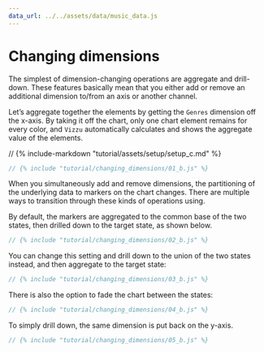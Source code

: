 ```yaml
---
data_url: ../../assets/data/music_data.js
---
```


# Changing dimensions

The simplest of dimension-changing operations are aggregate and drill-down.
These features basically mean that you either add or remove an additional
dimension to/from an axis or another channel.

Let’s aggregate together the elements by getting the `Genres` dimension off the
x-axis. By taking it off the chart, only one chart element remains for every
color, and `Vizzu` automatically calculates and shows the aggregate value of the
elements.

<div id="tutorial_01"></div>

// {% include-markdown "tutorial/assets/setup/setup_c.md" %}

```javascript
// {% include "tutorial/changing_dimensions/01_b.js" %}
```

When you simultaneously add and remove dimensions, the partitioning of the
underlying data to markers on the chart changes. There are multiple ways to
transition through these kinds of operations using.

By default, the markers are aggregated to the common base of the two states,
then drilled down to the target state, as shown below.

<div id="tutorial_02"></div>

```javascript
// {% include "tutorial/changing_dimensions/02_b.js" %}
```

You can change this setting and drill down to the union of the two states
instead, and then aggregate to the target state:

<div id="tutorial_03"></div>

```javascript
// {% include "tutorial/changing_dimensions/03_b.js" %}
```

There is also the option to fade the chart between the states:

<div id="tutorial_04"></div>

```javascript
// {% include "tutorial/changing_dimensions/04_b.js" %}
```

To simply drill down, the same dimension is put back on the y-axis.

<div id="tutorial_05"></div>

```javascript
// {% include "tutorial/changing_dimensions/05_b.js" %}
```

<script src="../snippet.js"></script>
